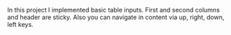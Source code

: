 In this project I implemented basic table inputs.
First and second columns and header are sticky.
Also you can navigate in content via up, right, down, left keys.
